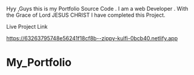 Hyy ,Guys this is my Portfolio Source Code .
I am a web Developer .
With the Grace of Lord JESUS CHRIST I have completed this Project.


Live Project Link

https://63263795748e56241f18cf8b--zippy-kulfi-0bcb40.netlify.app

# My_Portfolio
